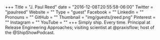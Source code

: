 +++
Title = "J. Paul Reed"
date = "2016-12-08T20:55:58-06:00"
Twitter = "jpaulreed"
Website = ""
Type = "guest"
Facebook = ""
Linkedin = ""
Pronouns = ""
GitHub = ""
Thumbnail = "img/guests/jreed.png"
Pinterest = ""
Instagram = ""
YouTube = ""
+++
Simply ship. Every time. Principal at Release Engineering Approaches; visiting scientist at @praxisflow; host of the @ShipShowPodcast.
